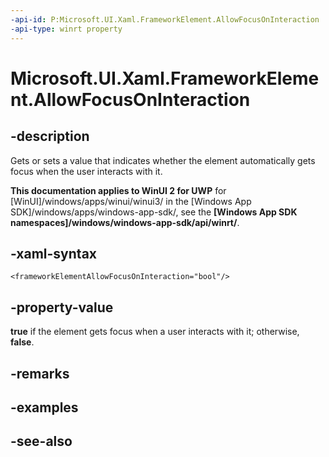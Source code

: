```yaml
---
-api-id: P:Microsoft.UI.Xaml.FrameworkElement.AllowFocusOnInteraction
-api-type: winrt property
---
```


<!-- Property syntax
public bool AllowFocusOnInteraction { get;  set; }
-->

# Microsoft.UI.Xaml.FrameworkElement.AllowFocusOnInteraction

## -description
Gets or sets a value that indicates whether the element automatically gets focus when the user interacts with it.

**This documentation applies to WinUI 2 for UWP** for [WinUI]/windows/apps/winui/winui3/ in the [Windows App SDK]/windows/apps/windows-app-sdk/, see the **[Windows App SDK namespaces]/windows/windows-app-sdk/api/winrt/**.

## -xaml-syntax
```xaml
<frameworkElementAllowFocusOnInteraction="bool"/>
```


## -property-value
**true** if the element gets focus when a user interacts with it; otherwise, **false**.

## -remarks

## -examples

## -see-also
